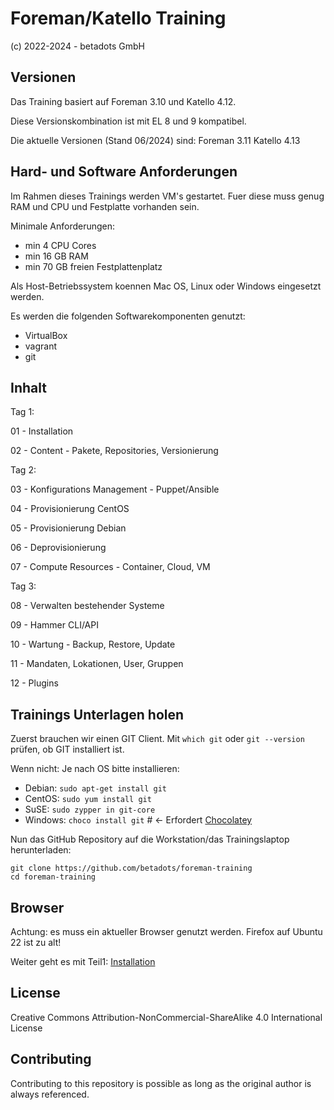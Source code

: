 # Foreman/Katello Training

(c) 2022-2024 - betadots GmbH

## Versionen

Das Training basiert auf Foreman 3.10 und Katello 4.12.

Diese Versionskombination ist mit EL 8 und 9 kompatibel.

Die aktuelle Versionen (Stand 06/2024) sind: Foreman 3.11 Katello 4.13

## Hard- und Software Anforderungen

Im Rahmen dieses Trainings werden VM's gestartet. Fuer diese muss genug RAM und CPU und Festplatte vorhanden sein.

Minimale Anforderungen:

- min 4 CPU Cores
- min 16 GB RAM
- min 70 GB freien Festplattenplatz

Als Host-Betriebssystem koennen Mac OS, Linux oder Windows eingesetzt werden.

Es werden die folgenden Softwarekomponenten genutzt:

- VirtualBox
- vagrant
- git

## Inhalt

Tag 1:

01 - Installation

02 - Content - Pakete, Repositories, Versionierung

Tag 2:

03 - Konfigurations Management - Puppet/Ansible

04 - Provisionierung CentOS

05 - Provisionierung Debian

06 - Deprovisionierung

07 - Compute Resources - Container, Cloud, VM

Tag 3:

08 - Verwalten bestehender Systeme

09 - Hammer CLI/API

10 - Wartung - Backup, Restore, Update

11 - Mandaten, Lokationen, User, Gruppen

12 - Plugins

## Trainings Unterlagen holen

Zuerst brauchen wir einen GIT Client. Mit `which git` oder `git --version` prüfen, ob GIT installiert ist.

Wenn nicht: Je nach OS bitte installieren:

- Debian: `sudo apt-get install git`
- CentOS: `sudo yum install git`
- SuSE: `sudo zypper in git-core`
- Windows: `choco install git` # <- Erfordert [Chocolatey](https://chocolatey.org/)

Nun das GitHub Repository auf die Workstation/das Trainingslaptop herunterladen:

    git clone https://github.com/betadots/foreman-training
    cd foreman-training

## Browser

Achtung: es muss ein aktueller Browser genutzt werden. Firefox auf Ubuntu 22 ist zu alt!

Weiter geht es mit Teil1: [Installation](01_installation)

## License

Creative Commons Attribution-NonCommercial-ShareAlike 4.0 International License

## Contributing

Contributing to this repository is possible as long as the original author is always referenced.
